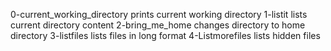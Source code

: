 0-current_working_directory prints current working directory
1-listit lists current directory content
2-bring_me_home changes directory to home directory
3-listfiles lists files in long format
4-Listmorefiles lists hidden files
